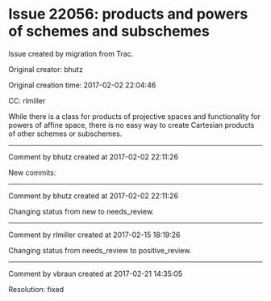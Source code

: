 # Issue 22056: products and powers of schemes and subschemes

Issue created by migration from Trac.

Original creator: bhutz

Original creation time: 2017-02-02 22:04:46

CC:  rlmiller

While there is a class for products of projective spaces and functionality for powers of affine space, there is no easy way to create Cartesian products of other schemes or subschemes.


---

Comment by bhutz created at 2017-02-02 22:11:26

New commits:


---

Comment by bhutz created at 2017-02-02 22:11:26

Changing status from new to needs_review.


---

Comment by rlmiller created at 2017-02-15 18:19:26

Changing status from needs_review to positive_review.


---

Comment by vbraun created at 2017-02-21 14:35:05

Resolution: fixed
